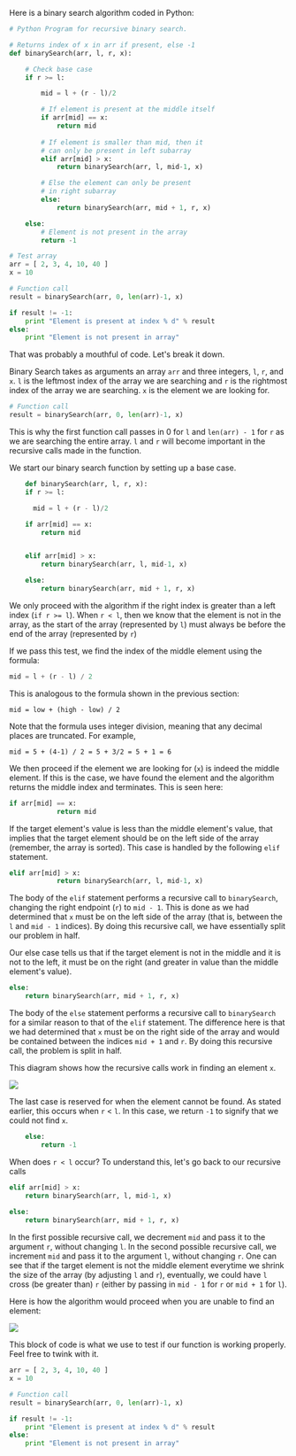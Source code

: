 <!--title={Binary Search in Python}-->

<!--concepts{Depth First Search}-->

<!--badges={Algorithmns:15, Python: 5}-->

Here is a binary search algorithm coded in Python:

```python
# Python Program for recursive binary search. 

# Returns index of x in arr if present, else -1 
def binarySearch(arr, l, r, x): 

	# Check base case 
	if r >= l: 

		mid = l + (r - l)/2

		# If element is present at the middle itself 
		if arr[mid] == x: 
			return mid 
		
		# If element is smaller than mid, then it 
		# can only be present in left subarray 
		elif arr[mid] > x: 
			return binarySearch(arr, l, mid-1, x) 

		# Else the element can only be present 
		# in right subarray 
		else: 
			return binarySearch(arr, mid + 1, r, x) 

	else: 
		# Element is not present in the array 
		return -1

# Test array 
arr = [ 2, 3, 4, 10, 40 ] 
x = 10

# Function call 
result = binarySearch(arr, 0, len(arr)-1, x) 

if result != -1: 
	print "Element is present at index % d" % result 
else: 
	print "Element is not present in array"

```

That was probably a mouthful of code. Let's break it down.

Binary Search takes as arguments an array `arr` and three integers, `l`, `r`, and `x`. `l` is the leftmost index of the array we are searching and `r` is the rightmost index of the array we are searching. `x` is the element we are looking for.

``` python
# Function call 
result = binarySearch(arr, 0, len(arr)-1, x) 
```

This is why the first function call passes in 0 for `l` and `len(arr) - 1` for `r` as we are searching the entire array. `l` and `r` will become important in the recursive calls made in the function.

We start our binary search function by setting up a base case.

```python
 	def binarySearch(arr, l, r, x): 
    if r >= l: 

      mid = l + (r - l)/2

    if arr[mid] == x: 
        return mid 


    elif arr[mid] > x: 
        return binarySearch(arr, l, mid-1, x) 

    else: 
        return binarySearch(arr, mid + 1, r, x) 
```

We only proceed with the algorithm if the right index is greater than a left index (`if r >= l`). When `r < l`, then we know that the element is not in the array, as the start of the array (represented by `l`) must always be before the end of the array (represented by `r`) 

If we pass this test, we find the index of the middle element using the formula:

```python
mid = l + (r - l) / 2
```

This is analogous to the formula shown in the previous section:

```
mid = low + (high - low) / 2
```

Note that the formula uses integer division, meaning that any decimal places are truncated. For example, 

```
mid = 5 + (4-1) / 2 = 5 + 3/2 = 5 + 1 = 6
```

We then proceed if the element we are looking for (`x`) is indeed the middle element. If this is the case, we have found the element and the algorithm returns the middle index and terminates. This is seen here:

```python
if arr[mid] == x: 
			return mid 
```

If the target element's value is less than the middle element's value, that implies that the target element should be on the left side of the array (remember, the array is sorted). This case is handled by the following `elif` statement.

````python
elif arr[mid] > x: 
			return binarySearch(arr, l, mid-1, x) 
````

The body of the `elif` statement performs a recursive call to `binarySearch`, changing the right endpoint  (`r`) to `mid - 1`. This is done as we had determined that `x` must be on the left side of the array (that is, between the `l` and `mid - 1` indices). By doing this recursive call, we have essentially split our problem in half.

Our else case tells us that if the target element is not in the middle and it is not to the left, it must be on the right (and greater in value than the middle element's value).

```python
else: 
	return binarySearch(arr, mid + 1, r, x) 
```

The body of the `else` statement performs a recursive call to `binarySearch` for a similar reason to that of the `elif` statement. The difference here is that we had determined that `x` must be on the right side of the array and would be contained between the indices `mid + 1` and `r`. By doing this recursive call, the problem is split in half. 

This diagram shows how the recursive calls work in finding an element `x`.

![](https://i.imgur.com/nOrF3ts.jpg)

The last case is reserved for when the element cannot be found. As stated earlier, this occurs when `r` < `l`.  In this case, we return `-1` to signify that we could not find `x`.

```python
	else: 
		return -1
```

When does `r < l` occur? To understand this, let's go back to our recursive calls

```python
elif arr[mid] > x: 
	return binarySearch(arr, l, mid-1, x) 
      
else: 
	return binarySearch(arr, mid + 1, r, x) 
```

In the first possible recursive call, we decrement `mid` and pass it to the argument `r`, without changing `l`. In the second possible recursive call, we increment `mid` and pass it to the argument `l`, without changing `r`. One can see that if the target element is not the middle element everytime we shrink the size of the array (by adjusting `l` and `r`), eventually, we could have `l` cross (be greater than) `r` (either by passing in `mid - 1` for `r` or `mid + 1` for `l`).

Here is how the algorithm would proceed when you are unable to find an element:

![](https://i.imgur.com/uQrPHaG.jpg)

This block of code is what we use to test if our function is working properly. Feel free to twink with it. 

```python
arr = [ 2, 3, 4, 10, 40 ] 
x = 10

# Function call 
result = binarySearch(arr, 0, len(arr)-1, x) 

if result != -1: 
	print "Element is present at index % d" % result 
else: 
	print "Element is not present in array"
```
